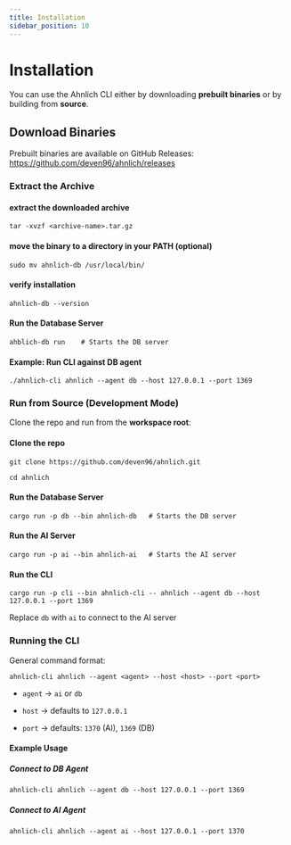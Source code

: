 ```yaml
---
title: Installation
sidebar_position: 10
---
```


# Installation

You can use the Ahnlich CLI either by downloading **prebuilt binaries** or by building from **source**.

## Download Binaries

Prebuilt binaries are available on GitHub Releases: https://github.com/deven96/ahnlich/releases

### Extract the Archive

#### extract the downloaded archive
```
tar -xvzf <archive-name>.tar.gz
```

#### move the binary to a directory in your PATH (optional)
```
sudo mv ahnlich-db /usr/local/bin/
```

#### verify installation
```
ahnlich-db --version
```

#### Run the Database Server
```
ahblich-db run    # Starts the DB server
```


#### Example: Run CLI against DB agent
```
./ahnlich-cli ahnlich --agent db --host 127.0.0.1 --port 1369
```

### Run from Source (Development Mode)

Clone the repo and run from the **workspace root**:

#### Clone the repo
```
git clone https://github.com/deven96/ahnlich.git

cd ahnlich
```

#### Run the Database Server
```
cargo run -p db --bin ahnlich-db   # Starts the DB server
```

#### Run the AI Server
```
cargo run -p ai --bin ahnlich-ai   # Starts the AI server
```

#### Run the CLI
```
cargo run -p cli --bin ahnlich-cli -- ahnlich --agent db --host 127.0.0.1 --port 1369
```
Replace `db` with `ai` to connect to the AI server

### Running the CLI
General command format:
```
ahnlich-cli ahnlich --agent <agent> --host <host> --port <port>
```

- `agent` → `ai` or `db`

- `host` → defaults to `127.0.0.1`

- `port` → defaults: `1370` (AI), `1369` (DB)



#### Example Usage

##### Connect to DB Agent
```
ahnlich-cli ahnlich --agent db --host 127.0.0.1 --port 1369
```

##### Connect to AI Agent
```
ahnlich-cli ahnlich --agent ai --host 127.0.0.1 --port 1370
```

